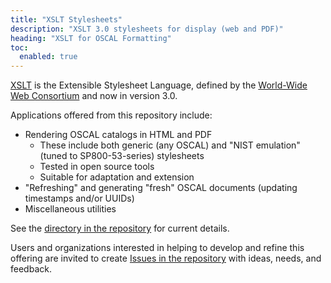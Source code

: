 ```yaml
---
title: "XSLT Stylesheets"
description: "XSLT 3.0 stylesheets for display (web and PDF)"
heading: "XSLT for OSCAL Formatting"
toc:
  enabled: true
---
```


[XSLT](https://www.w3.org/TR/xslt-30/) is the Extensible Stylesheet Language, defined by the [World-Wide Web Consortium](https://www.w3.org/) and now in version 3.0.

Applications offered from this repository include:

- Rendering OSCAL catalogs in HTML and PDF
  - These include both generic (any OSCAL) and "NIST emulation" (tuned to SP800-53-series) stylesheets
  - Tested in open source tools 
  - Suitable for adaptation and extension
- "Refreshing" and generating "fresh" OSCAL documents (updating timestamps and/or UUIDs)
- Miscellaneous utilities

See the [directory in the repository](https://github.com/usnistgov/oscal-tools/tree/master/xslt) for current details.

Users and organizations interested in helping to develop and refine this offering are invited to create [Issues in the repository](https://github.com/usnistgov/oscal-tools/issues) with ideas, needs, and feedback.

